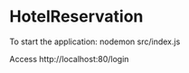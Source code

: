 # HotelReservation

To start the application: 
nodemon src/index.js

Access http://localhost:80/login

